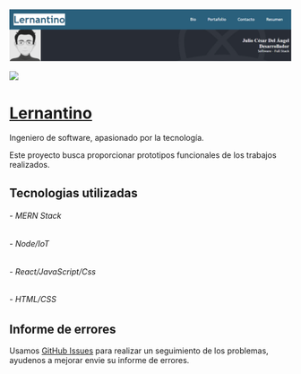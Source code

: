 [![Lernantino](https://github.com/JulioCesarDelAngel/Portfolio-M02-D01/blob/main/docs/assets/images/banner_portfolio.jpg "Lernantino")](https://juliocesardelangel.github.io/Portfolio-M02-D01/ "Lernantino")

![](https://github.com/JulioCesarDelAngel/Horiseon-M01-D01/blob/main/docs/assets/images/banner_portfolio.png)

 # [Lernantino](https://juliocesardelangel.github.io/Portfolio-M02-D01/ "Julio César Del Ángel - Desarrollador FullStack ")
 
 Ingeniero de software, apasionado por la tecnología.
 
 Este proyecto busca proporcionar prototipos funcionales de los trabajos realizados.
 
 ## Tecnologias utilizadas
###### - MERN Stack
###### - Node/IoT
###### - React/JavaScript/Css
###### - HTML/CSS

 
 ## Informe de errores
Usamos  [GitHub Issues](https://github.com/JulioCesarDelAngel/Portfolio-M02-D01/issues "Informe de errores") para realizar un seguimiento de los problemas, ayudenos a mejorar envie su informe de errores.